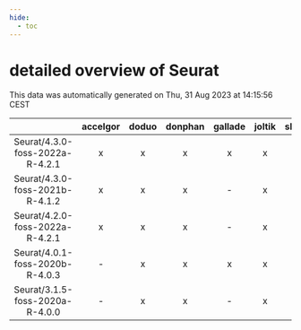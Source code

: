 ```yaml
---
hide:
  - toc
---
```


detailed overview of Seurat
===========================


This data was automatically generated on Thu, 31 Aug 2023 at 14:15:56 CEST  

| |accelgor|doduo|donphan|gallade|joltik|skitty|swalot|victini|
| :---: | :---: | :---: | :---: | :---: | :---: | :---: | :---: | :---: |
|Seurat/4.3.0-foss-2022a-R-4.2.1|x|x|x|x|x|x|x|x|
|Seurat/4.3.0-foss-2021b-R-4.1.2|x|x|x|-|x|x|x|x|
|Seurat/4.2.0-foss-2022a-R-4.2.1|x|x|x|-|x|x|x|x|
|Seurat/4.0.1-foss-2020b-R-4.0.3|-|x|x|x|x|x|x|x|
|Seurat/3.1.5-foss-2020a-R-4.0.0|-|x|x|-|x|x|x|x|
